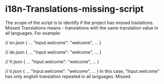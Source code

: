 # i18n-Translations-missing-script

The scope of the script is to identify if the project has missed traslations. Missed Translations means - translations with the same translation value in all languages.
 For example:

// en.json
{
  ...
  "Input.welcome": "welcome",
  ...
}

// de.json
{
  ...
  "Input.welcome": "welcome",
  ...
}

// fr.json
{
  ...
  "Input.welcome": "welcome",
  ...
}

// it.json
{
  ...
  "Input.welcome": "welcome",
  ...
}
In this case, "Input.welcome" has only english translation repeated in all languages. Missed.

